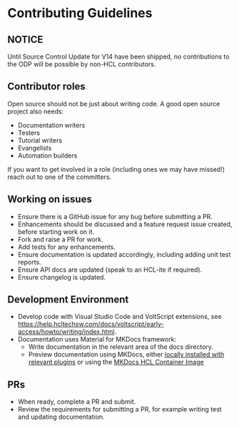 # Contributing Guidelines

## NOTICE 
Until Source Control Update for V14 have been shipped, no contributions to the ODP will be possible by non-HCL contributors. 

## Contributor roles

Open source should not be just about writing code. A good open source project also needs:

- Documentation writers
- Testers
- Tutorial writers
- Evangelists
- Automation builders

If you want to get involved in a role (including ones we may have missed!) reach out to one of the committers.

## Working on issues

- Ensure there is a GitHub issue for any bug before submitting a PR.
- Enhancements should be discussed and a feature request issue created, before starting work on it.
- Fork and raise a PR for work.
- Add tests for any enhancements.
- Ensure documentation is updated accordingly, including adding unit test reports.
- Ensure API docs are updated (speak to an HCL-ite if required).
- Ensure changelog is updated.

## Development Environment

- Develop code with Visual Studio Code and VoltScript extensions, see https://help.hcltechsw.com/docs/voltscript/early-access/howto/writing/index.html.
- Documentation uses Material for MKDocs framework:
    - Write documentation in the relevant area of the docs directory.
    - Preview documentation using MKDocs, either [locally installed with relevant plugins](https://squidfunk.github.io/mkdocs-material/getting-started/) or using the [MKDocs HCL Container Image](https://github.com/HCL-TECH-SOFTWARE/hcl-mkdocs-build-image)

## PRs

- When ready, complete a PR and submit.
- Review the requirements for submitting a PR, for example writing test and updating documentation.
